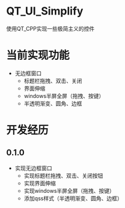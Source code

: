 # QT_UI_Simplify
使用QT_CPP实现一些极简主义的控件

# 当前实现功能

+ 无边框窗口
  + 标题栏拖拽、双击、关闭
  + 界面伸缩
  + windows半屏全屏（拖拽、按键）
  + 半透明渐变、圆角、边框

# 开发经历

## 0.1.0

+ 实现无边框窗口
  + 实现标题栏拖拽、双击、关闭按钮
  + 实现界面伸缩
  + 实现windows半屏全屏（拖拽、按键）
  + 添加qss样式（半透明渐变、圆角、边框）
